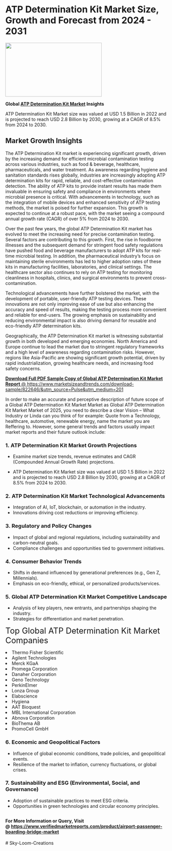 <H1>ATP Determination Kit Market Size, Growth and Forecast from 2024 - 2031</H1><img class="aligncenter size-medium wp-image-584254" src="https://thirdeyenews.in/wp-content/uploads/2024/09/Global-Market-Research-300x168.jpeg" alt="" width="300" height="168" /><p><strong>Global&nbsp;<a href="https://www.marketsizeandtrends.com/download-sample/822646/&amp;utm_source=Pulse&amp;utm_medium=201">ATP Determination Kit Market</a> Insights</strong></p><p>ATP Determination Kit Market size was valued at USD 1.5 Billion in 2022 and is projected to reach USD 2.8 Billion by 2030, growing at a CAGR of 8.5% from 2024 to 2030.</p><p><h2>Market Growth Insights</h2> <p>The ATP Determination Kit market is experiencing significant growth, driven by the increasing demand for efficient microbial contamination testing across various industries, such as food & beverage, healthcare, pharmaceuticals, and water treatment. As awareness regarding hygiene and sanitation standards rises globally, industries are increasingly adopting ATP determination kits for rapid, reliable, and cost-effective contamination detection. The ability of ATP kits to provide instant results has made them invaluable in ensuring safety and compliance in environments where microbial presence is critical. With advancements in technology, such as the integration of mobile devices and enhanced sensitivity of ATP testing methods, the market is poised for further expansion. This growth is expected to continue at a robust pace, with the market seeing a compound annual growth rate (CAGR) of over 5% from 2024 to 2030.</p> <p><a href="#"></a></p> <p>Over the past few years, the global ATP Determination Kit market has evolved to meet the increasing need for precise contamination testing. Several factors are contributing to this growth. First, the rise in foodborne illnesses and the subsequent demand for stringent food safety regulations have pushed food and beverage manufacturers to adopt ATP kits for real-time microbial testing. In addition, the pharmaceutical industry’s focus on maintaining sterile environments has led to higher adoption rates of these kits in manufacturing facilities, laboratories, and clinical settings. The healthcare sector also continues to rely on ATP testing for monitoring cleanliness in hospitals, clinics, and surgical environments to prevent cross-contamination.</p> <p>Technological advancements have further bolstered the market, with the development of portable, user-friendly ATP testing devices. These innovations are not only improving ease of use but also enhancing the accuracy and speed of results, making the testing process more convenient and reliable for end-users. The growing emphasis on sustainability and reducing environmental impact is also driving demand for reusable and eco-friendly ATP determination kits.</p> <p>Geographically, the ATP Determination Kit market is witnessing substantial growth in both developed and emerging economies. North America and Europe continue to lead the market due to stringent regulatory frameworks and a high level of awareness regarding contamination risks. However, regions like Asia-Pacific are showing significant growth potential, driven by rapid industrialization, growing healthcare needs, and increasing food safety concerns.</p> <p><a href="#"></p><p><span class=""><strong>Download Full PDF Sample Copy of Global ATP Determination Kit Market Report</strong> @ <a href="https://www.marketsizeandtrends.com/download-sample/822646/&amp;utm_source=Pulse&amp;utm_medium=201" target="_blank">https://www.marketsizeandtrends.com/download-sample/822646/&amp;utm_source=Pulse&amp;utm_medium=201</a></span></p><p>In order to make an accurate and perceptive description of future scope of a Global&nbsp;ATP Determination Kit Market Market as Global&nbsp;ATP Determination Kit Market Market of 2025, you need to describe a clear Vision &ndash; What Industry or Linda can you think of for example: Quote from a Technology, healthcare, automotive, renewable energy, name the market you are Reffering to. However, some general trends and factors usually impact market reports and their future outlook include:</p><h3>1.&nbsp;<strong>ATP Determination Kit Market Growth Projections</strong></h3><ul><li>Examine market size trends, revenue estimates and CAGR (Compounded Annual Growth Rate) projections.</li><li><p>ATP Determination Kit Market size was valued at USD 1.5 Billion in 2022 and is projected to reach USD 2.8 Billion by 2030, growing at a CAGR of 8.5% from 2024 to 2030.</p></li></ul><h3>2.&nbsp;<strong>ATP Determination Kit Market Technological Advancements</strong></h3><ul><li>Integration of AI, IoT, blockchain, or automation in the industry.</li><li>Innovations driving cost reductions or improving efficiency.</li></ul><h3>3.&nbsp;<strong>Regulatory and Policy Changes</strong></h3><ul><li>Impact of global and regional regulations, including sustainability and carbon-neutral goals.</li><li>Compliance challenges and opportunities tied to government initiatives.</li></ul><h3>4.&nbsp;<strong>Consumer Behavior Trends</strong></h3><ul><li>Shifts in demand influenced by generational preferences (e.g., Gen Z, Millennials).</li><li>Emphasis on eco-friendly, ethical, or personalized products/services.</li></ul><h3>5.&nbsp;<strong>Global ATP Determination Kit Market Competitive Landscape</strong></h3><ul><li>Analysis of key players, new entrants, and partnerships shaping the industry.</li><li>Strategies for differentiation and market penetration.</li></ul><p data-pm-slice="1 1 []"><span style="color: inherit; font-family: inherit; font-size: 25px;">Top Global ATP Determination Kit Market Companies</span></p><div class="" data-test-id=""><p><li>Thermo Fisher Scientific</li><li> Agilent Technologies</li><li> Merck KGaA</li><li> Promega Corporation</li><li> Danaher Corporation</li><li> Geno Technology</li><li> PerkinElmer</li><li> Lonza Group</li><li> Elabscience</li><li> Hygiena</li><li> AAT Bioquest</li><li> MBL International Corporation</li><li> Abnova Corporation</li><li> BioThema AB</li><li> PromoCell GmbH</li></p></div><h3>6.&nbsp;<strong>Economic and Geopolitical Factors</strong></h3><ul><li>Influence of global economic conditions, trade policies, and geopolitical events.</li><li>Resilience of the market to inflation, currency fluctuations, or global crises.</li></ul><h3>7.&nbsp;<strong>Sustainability and ESG (Environmental, Social, and Governance)</strong></h3><ul><li>Adoption of sustainable practices to meet ESG criteria.</li><li>Opportunities in green technologies and circular economy principles.</li></ul><h2><strong style="font-size: 14px;">For More Information or Query, Visit @&nbsp;</strong><a style="background-color: #ffffff; font-size: 14px;" href="https://www.marketsizeandtrends.com/report/atp-determination-kit-market/" target="_blank">https://www.verifiedmarketreports.com/product/airport-passenger-boarding-bridge-market</a></h2># Sky-Loom-Creations
